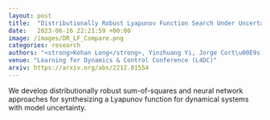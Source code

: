 ```yaml
---
layout: post
title:  "Distributionally Robust Lyapunov Function Search Under Uncertainty"
date:   2023-06-16 22:21:59 +00:00
image: /images/DR_LF_Compare.png
categories: research
authors: "<strong>Kehan Long</strong>, Yinzhuang Yi, Jorge Cort\u00E9s, Nikolay Atanasov"
venue: "Learning for Dynamics & Control Conference (L4DC)"
arxiv: https://arxiv.org/abs/2212.01554
---
```


We develop distributionally robust sum-of-squares and neural network approaches for synthesizing a Lyapunov function for dynamical systems with model uncertainty.
